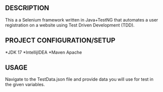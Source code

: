 ## DESCRIPTION
This a a Selenium framework written in Java+TestNG that automates a user registration on a website using Test Driven Development (TDD).

## PROJECT CONFIGURATION/SETUP
*JDK 17
*IntellijIDEA
*Maven Apache

## USAGE
Navigate to the TestData.json file and provide data you will use for test in the given variables.


